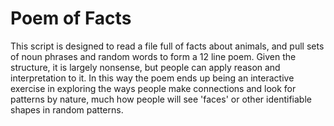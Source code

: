 # Poem of Facts

This script is designed to read a file full of facts about animals, and pull sets of noun phrases and random words to form a 12 line poem. Given the structure, it is largely nonsense, but people can apply reason and interpretation to it. In this way the poem ends up being an interactive exercise in exploring the ways people make connections and look for patterns by nature, much how people will see 'faces' or other identifiable shapes in random patterns. 
